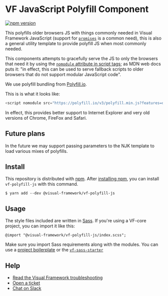 # VF JavaScript Polyfill Component

[![npm version](https://badge.fury.io/js/%40visual-framework%2Fvf-polyfill-js.svg)](https://badge.fury.io/js/%40visual-framework%2Fvf-polyfill-js)

This polyfills older browsers JS with things commonly needed in Visual Framework JavaScript (support for [`promises`](https://caniuse.com/#search=promises) is a common need), this is also a general utility template to provide polyfill JS when most commonly needed.

This components attempts to gracefully serve the JS to only the browsers that need it by using the [`nomodule` attribute in script tags](https://developer.mozilla.org/en-US/docs/Web/HTML/Element/script#Attributes); as MDN web docs puts it: "in effect, this can be used to serve fallback scripts to older browsers that do not support modular JavaScript code".

We use polyfill bundling from [Polyfill.io](https://cdn.polyfill.io/v3/url-builder/).

This is is what it looks like:

```js
<script nomodule src="https://polyfill.io/v3/polyfill.min.js?features=default"></script>
```

In effect, this provides better support to Internet Explorer and very old versions of Chrome, FireFox and Safari.

## Future plans

In the future we may support passing parameters to the NJK template to load various mixes of polyfills.

## Install

This repository is distributed with [npm](https://www.npmjs.com/). After [installing npm](https://nodejs.org/), you can install `vf-polyfill-js` with this command.

```
$ yarn add --dev @visual-framework/vf-polyfill-js
```

## Usage

The style files included are written in [Sass](https://sass-lang.com/). If you're using a VF-core project, you can import it like this:

```
@import "@visual-framework/vf-polyfill-js/index.scss";
```

Make sure you import Sass requirements along with the modules. You can use a [project boilerplate](https://visual-framework.github.io/vf-core/building/) or the [`vf-sass-starter`](https://visual-framework.github.io/vf-core/components/vf-sass-starter/)

## Help

- [Read the Visual Framework troubleshooting](https://visual-framework.github.io/vf-welcome/troubleshooting/)
- [Open a ticket](https://github.com/visual-framework/vf-core/issues)
- [Chat on Slack](https://join.slack.com/t/visual-framework/shared_invite/enQtNDAxNzY0NDg4NTY0LWFhMjEwNGY3ZTk3NWYxNWVjOWQ1ZWE4YjViZmY1YjBkMDQxMTNlNjQ0N2ZiMTQ1ZTZiMGM4NjU5Y2E0MjM3ZGQ)
